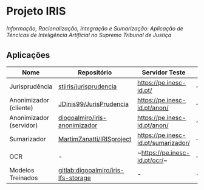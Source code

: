 # Projeto IRIS
###### Informação, Racionalização, Integração e Sumarização: Aplicação de Téncicas de Inteligência Artificial no Supremo Tribunal de Justiça

## Aplicações

| Nome                    | Repositório                                  | Servidor Teste                      | Servidor Produção      |
|-------------------------|----------------------------------------------|-------------------------------------|------------------------|
| Jurisprudência          | [stjiris/jurisprudencia][juris]              | https://pe.inesc-id.pt/             | ~https://juris.stj.pt~ |
| Anonimizador (cliente)  | [JDinis99/JurisPrudencia][anon-cli]          | https://pe.inesc-id.pt/anon/        | ~https://anon.stj.pt/~ |
| Anonimizador (servidor) | [diogoalmiro/iris-anonimizador][anon-ser]    | https://pe.inesc-id.pt/anon/        | ~https://anon.stj.pt~  |
| Sumarizador             | [MartimZanatti/IRISproject][sumar]           | https://pe.inesc-id.pt/sumarizador/ | ~https://sum.stj.pt/~  |
| OCR                     | -                                            | ~https://pe.inesc-id.pt/ocr/~       | ~https://ocr.stj.pt/~  |
| Modelos Treinados       | [gitlab:digooalmiro/iris-lfs-storage][model] | -                                   | -                      |

[juris]: https://www.github.com/stjiris/jurisprudencia
[anon-ser]: https://www.github.com/diogoalmiro/iris-anonimizador
[anon-cli]: https://github.com/JDinis99/JurisPrudencia
[sumar]: https://github.com/MartimZanatti/IRISproject
[model]: https://gitlab.com/diogoalmiro/iris-lfs-storage/
